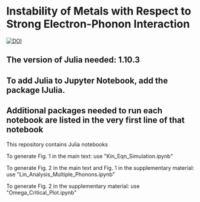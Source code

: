 # Instability of Metals with Respect to Strong Electron-Phonon Interaction

[![DOI](https://zenodo.org/badge/1009402009.svg)](https://doi.org/10.5281/zenodo.15751877)

## The version of Julia needed: 1.10.3
## To add Julia to Jupyter Notebook, add the package IJulia. 
## Additional packages needed to run each notebook are listed in the very first line of that notebook

This repository contains Julia notebooks

To generate Fig. 1 in the main text: use "Kin_Eqn_Simulation.ipynb"

To generate Fig. 2 in the main text and Fig. 1 in the supplementary material: use "Lin_Analysis_Multiple_Phonons.ipynb"

To generate Fig. 2 in the supplementary material: use "Omega_Critical_Plot.ipynb"
